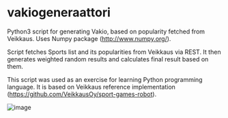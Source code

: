 # vakiogeneraattori
Python3 script for generating Vakio, based on popularity fetched from Veikkaus. Uses Numpy package (http://www.numpy.org/).

Script fetches Sports list and its popularities from Veikkaus via REST. It then generates weighted random results
and calculates final result based on them.

This script was used as an exercise for learning Python programming language. It is based on Veikkaus reference
implementation (https://github.com/VeikkausOy/sport-games-robot).

![image](https://user-images.githubusercontent.com/14870883/46273689-3d8cc200-c55f-11e8-949f-5587600a8830.png)
